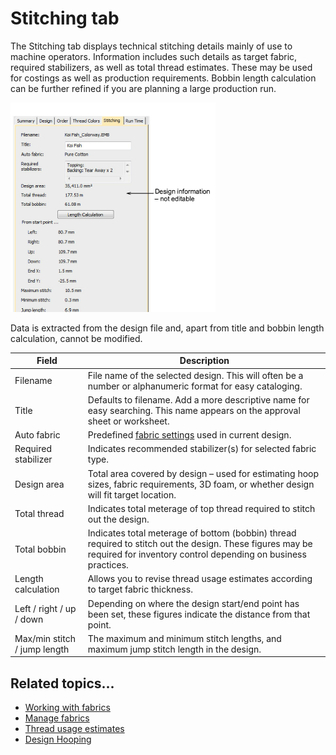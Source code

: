 # Stitching tab

The Stitching tab displays technical stitching details mainly of use to machine operators. Information includes such details as target fabric, required stabilizers, as well as total thread estimates. These may be used for costings as well as production requirements. Bobbin length calculation can be further refined if you are planning a large production run.

![manage_designs00051.png](assets/manage_designs00051.png)

Data is extracted from the design file and, apart from title and bobbin length calculation, cannot be modified.

| Field                        | Description                                                                                                                                                                |
| ---------------------------- | -------------------------------------------------------------------------------------------------------------------------------------------------------------------------- |
| Filename                     | File name of the selected design. This will often be a number or alphanumeric format for easy cataloging.                                                                  |
| Title                        | Defaults to filename. Add a more descriptive name for easy searching. This name appears on the approval sheet or worksheet.                                                |
| Auto fabric                  | Predefined [fabric settings](../../glossary/glossary#fabric-settings) used in current design.                                                                              |
| Required stabilizer          | Indicates recommended stabilizer(s) for selected fabric type.                                                                                                              |
| Design area                  | Total area covered by design – used for estimating hoop sizes, fabric requirements, 3D foam, or whether design will fit target location.                                   |
| Total thread                 | Indicates total meterage of top thread required to stitch out the design.                                                                                                  |
| Total bobbin                 | Indicates total meterage of bottom (bobbin) thread required to stitch out the design. These figures may be required for inventory control depending on business practices. |
| Length calculation           | Allows you to revise thread usage estimates according to target fabric thickness.                                                                                          |
| Left / right / up / down     | Depending on where the design start/end point has been set, these figures indicate the distance from that point.                                                           |
| Max/min stitch / jump length | The maximum and minimum stitch lengths, and maximum jump stitch length in the design.                                                                                      |

## Related topics...

- [Working with fabrics](../../Digitizing/properties/Working_with_fabrics)
- [Manage fabrics](../../Digitizing/properties/Manage_fabrics)
- [Thread usage estimates](../../Basics/threads/Thread_usage_estimates)
- [Design Hooping](../../Production/hoops/Design_Hooping)
